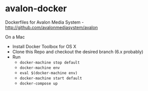 # avalon-docker
Dockerfiles for Avalon Media System - http://github.com/avalonmediasystem/avalon


On a Mac
* Install Docker Toolbox for OS X
* Clone this Repo and checkout the desired branch (6.x probably)
* Run
  * `docker-machine stop default`
  * `docker-machine env`
  * `eval $(docker-machine env)`
  * `docker-machine start default`
  * `docker-compose up`
